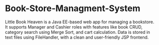 # Book-Store-Managment-System
Little Book Heaven is a Java EE-based web app for managing a bookstore. It supports Manager and Cashier roles with features like book CRUD, category search using Merge Sort, and cart calculation. Data is stored in text files using FileHandler, with a clean and user-friendly JSP frontend.
